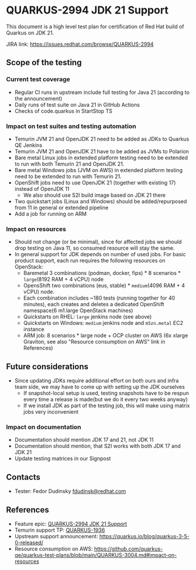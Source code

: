 # QUARKUS-2994 JDK 21 Support

This document is a high level test plan for certification of Red Hat build of Quarkus on JDK 21.

JIRA link: https://issues.redhat.com/browse/QUARKUS-2994

## Scope of the testing

### Current test coverage
* Regular CI runs in upstream include full testing for Java 21 (according to the announcement)
* Daily runs of test suite on Java 21 in GitHub Actions
* Checks of code.quarkus in StartStop TS

### Impact on test suites and testing automation    
* Temurin JVM 21 and OpenJDK 21 need to be added as JDKs to Quarkus QE Jenkins
* Temurin JVM 21 and OpenJDK 21 have to be added as JVMs to Polarion
* Bare metal Linux jobs in extended platform testing need to be extended to run with both Temurin 21 and OpenJDK 21.
* Bare metal Windows jobs (JVM on AWS) in extended platform testing need to be extended to run with Temurin 21.
* OpenShift jobs need to use OpenJDK 21 (together with existing 17) instead of OpenJDK 11
  * We also should use S2I build image based on JDK 21 there
* Two quickstart jobs (Linux and Windows) should be added/repurposed from 11 in general or extended pipeline
* Add a job for running on ARM

### Impact on resources
* Should not change (or be minimal), since for affected jobs we should drop testing on Java 11, so consumed resource will stay the same.
* In general support for JDK depends on number of used jobs. For basic product support, each run requires the following resources on OpenStack:
  *  Baremetal 3 combinations (podman, docker, fips) * 8 scenarios * `large`(8192 RAM + 4 vCPU) node
  *  OpensShift two combinations (eus, stable) * `medium`(4096 RAM + 4 vCPU) node.
    * Each combination includes ~180 tests (running together for 40 minutes), each creates and deletes a dedicated OpenShift namespace(6 m1.large OpenStack machines)  
  * Quickstarts on RHEL: `large` jenkins node (see above)
  * Quickstarts on Windows: `medium` jenkins node and `m5zn.metal` EC2 instance
  * ARM job: 8 scenarios *  large node + OCP cluster on AWS (6x xlarge Graviton, see also "Resource consumption on AWS" link in References)
  
## Future considerations
* Since updating JDKs require additional effort on both ours and infra team side, we may have to come up with setting up the JDK ourselves
  * If snapshot-local setup is used, testing snapshots have to be respun every time a release is made(but we do it every two weeks anyway)
  * If we install JDK as part of the testing job, this will make using matrix jobs very inconvenient

### Impact on documentation
* Documentation should mention JDK 17 and 21, not JDK 11
* Documentation should mention, that S2I works with both JDK 17 and JDK 21
* Update testing matrices in our Signpost 

## Contacts
* Tester: Fedor Dudinsky <fdudinsk@redhat.com>

## References
* Feature epic: [QUARKUS-2994 JDK 21 Support](https://issues.redhat.com/browse/QUARKUS-2994)
* Temurin support TP: [QUARKUS-1936](QUARKUS-1936.md)
* Upstream support announcement: https://quarkus.io/blog/quarkus-3-5-0-released/
* Resource consumption on AWS: https://github.com/quarkus-qe/quarkus-test-plans/blob/main/QUARKUS-3004.md#impact-on-resources
